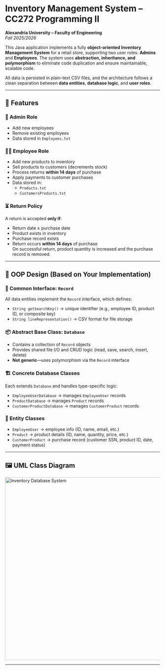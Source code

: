 # Inventory Management System – CC272 Programming II  
**Alexandria University – Faculty of Engineering**  
*Fall 2025/2026*

This Java application implements a fully **object-oriented Inventory Management System** for a retail store, supporting two user roles: **Admins** and **Employees**. The system uses **abstraction, inheritance, and polymorphism** to eliminate code duplication and ensure maintainable, scalable code.

All data is persisted in plain-text CSV files, and the architecture follows a clean separation between **data entities**, **database logic**, and **user roles**.

---

## 🌟 Features

### 🔐 Admin Role
- Add new employees  
- Remove existing employees  
- Data stored in `Employees.txt`

### 👨‍💼 Employee Role
- Add new products to inventory  
- Sell products to customers (decrements stock)  
- Process returns **within 14 days** of purchase  
- Apply payments to customer purchases  
- Data stored in:
  - `Products.txt`
  - `CustomersProducts.txt`

### ⏳ Return Policy
A return is accepted **only if**:
- Return date ≥ purchase date  
- Product exists in inventory  
- Purchase record exists  
- Return occurs **within 14 days** of purchase  
On successful return, product quantity is increased and the purchase record is removed.

---

## 🧱 OOP Design (Based on Your Implementation)

### 🔁 Common Interface: `Record`
All data entities implement the `Record` interface, which defines:
- `String getSearchKey()` → unique identifier (e.g., employee ID, product ID, or composite key)
- `String lineRepresentation()` → CSV format for file storage

### 📦 Abstract Base Class: `Database`
- Contains a collection of `Record` objects
- Provides shared file I/O and CRUD logic (read, save, search, insert, delete)
- **Not generic**—uses polymorphism via the `Record` interface

### 🏗️ Concrete Database Classes
Each extends `Database` and handles type-specific logic:
- `EmployeeUserDatabase` → manages `EmployeeUser` records
- `ProductDatabase` → manages `Product` records
- `CustomerProductDatabase` → manages `CustomerProduct` records

### 👥 Entity Classes
- `EmployeeUser` → employee info (ID, name, email, etc.)
- `Product` → product details (ID, name, quantity, price, etc.)
- `CustomerProduct` → purchase record (customer SSN, product ID, date, payment status)

---

## 🖼️ UML Class Diagram

<img width="1297" height="595" alt="Inventory Database System" src="https://github.com/user-attachments/assets/6150017e-091b-4336-a276-e60c0d52975d" />

---
